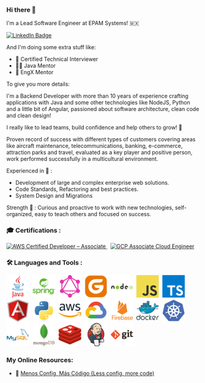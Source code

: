 ### Hi there 👋
I'm a Lead Software Engineer at EPAM Systems! 🇲🇽

<div id="badges">
  <a href="https://www.linkedin.com/in/daniel-rojas/">
    <img src="https://img.shields.io/badge/LinkedIn-blue?style=for-the-badge&logo=linkedin&logoColor=white" alt="LinkedIn Badge"/>
  </a>  
</div>

And I'm doing some extra stuff like:
- 🏅 Certified Technical Interviewer 
- 👨‍🏫 Java Mentor
- 💫 EngX Mentor

To give you more details: 

I'm a Backend Developer with more than 10 years of experience crafting applications with Java and some other technologies like NodeJS, Python and a little bit of Angular, passioned about software architecture, clean code and clean design!

I really like to lead teams, build confidence and help others to grow! 🌱

Proven record of success with different types of customers covering areas like aircraft maintenance, telecommunications, banking, e-commerce, attraction parks and travel, evaluated as a key player and positive person, work performed successfully in a multicultural environment.

Experienced in 🚀 :
- Development of large and complex enterprise web solutions.
- Code Standards, Refactoring and best practices.
- System Design and Migrations

Strength 💪 : Curious and proactive to work with new technologies, self-organized, easy to teach others and focused on success.

### 🎓 Certifications :
<div>
  <a href="https://www.credly.com/badges/621e2f38-235e-4dd1-842b-f58af304c33d">
    <img src="https://images.credly.com/size/340x340/images/b9feab85-1a43-4f6c-99a5-631b88d5461b/image.png" title="AWS Certified Developer – Associate" alt="AWS Certified Developer – Associate" width="140" height="140"/>
  </a>&nbsp;
  <a href="https://www.credential.net/dd5ad3c5-90e5-42db-966d-10143efe8b5a">
    <img src="https://templates.images.credential.net/16590187933301617801540872729153.png" title="GCP Associate Cloud Engineer" alt="GCP Associate Cloud Engineer" width="140" height="140"/></a>&nbsp;
</div>

### :hammer_and_wrench: Languages and Tools :

<div>
  <img src="https://github.com/devicons/devicon/blob/master/icons/java/java-original-wordmark.svg" title="Java" alt="Java" width="60" height="60"/>&nbsp;
  <img src="https://github.com/devicons/devicon/blob/master/icons/spring/spring-original-wordmark.svg" title="Spring" alt="Spring" width="60" height="60"/>&nbsp;
  <img src="https://github.com/devicons/devicon/blob/master/icons/graphql/graphql-plain.svg" title="GraphQL" alt="GraphQL" width="60" height="60"/>&nbsp;
   <img src="https://github.com/devicons/devicon/blob/master/icons/gatling/gatling-plain.svg" title="Gatling" alt="Gatling" width="60" height="60"/>&nbsp;
    <img src="https://github.com/devicons/devicon/blob/master/icons/nodejs/nodejs-original-wordmark.svg" title="NodeJS" alt="NodeJS" width="60" height="60"/>&nbsp;
  <img src="https://github.com/devicons/devicon/blob/master/icons/javascript/javascript-original.svg" title="JavaScript" alt="JavaScript" width="60" height="60"/>&nbsp;
    <img src="https://github.com/devicons/devicon/blob/master/icons/typescript/typescript-original.svg" title="TypeScript" alt="TypeScript" width="60" height="60"/>&nbsp;
    <img src="https://github.com/devicons/devicon/blob/master/icons/angularjs/angularjs-original.svg" title="Angular" **alt="Angular" width="60" height="60"/>&nbsp;
    <img src="https://github.com/devicons/devicon/blob/master/icons/python/python-original.svg" title="Python" alt="Python" width="60" height="60"/>&nbsp;
  <img src="https://github.com/devicons/devicon/blob/master/icons/amazonwebservices/amazonwebservices-original-wordmark.svg" title="AWS" alt="AWS" width="60" height="60"/>&nbsp;
  <img src="https://github.com/devicons/devicon/blob/master/icons/googlecloud/googlecloud-original.svg" title="GCP" alt="GCP" width="60" height="60"/>&nbsp;
    <img src="https://github.com/devicons/devicon/blob/master/icons/firebase/firebase-plain-wordmark.svg" title="Firebase" alt="Firebase" width="60" height="60"/>&nbsp;
  <img src="https://github.com/devicons/devicon/blob/master/icons/docker/docker-original-wordmark.svg" title="Docker" **alt="Docker" width="60" height="60"/>&nbsp;
    <img src="https://github.com/devicons/devicon/blob/master/icons/kubernetes/kubernetes-plain.svg" title="Kubernetes" **alt="Kubernetes" width="60" height="60"/>&nbsp;
      <img src="https://github.com/devicons/devicon/blob/master/icons/mysql/mysql-original-wordmark.svg" title="MySQL" **alt="MySQL" width="60" height="60"/>&nbsp;
        <img src="https://github.com/devicons/devicon/blob/master/icons/mongodb/mongodb-original-wordmark.svg" title="MongoDb" **alt="MongoDb" width="60" height="60"/>&nbsp;
          <img src="https://github.com/devicons/devicon/blob/master/icons/redis/redis-original.svg" title="Redis" **alt="Redis" width="60" height="60"/>&nbsp;
    <img src="https://github.com/devicons/devicon/blob/master/icons/jenkins/jenkins-original.svg" title="Jenkins" **alt="Jenkins" width="60" height="60"/>&nbsp;
  <img src="https://github.com/devicons/devicon/blob/master/icons/git/git-original-wordmark.svg" title="Git" **alt="Git" width="60" height="60"/>
</div>

### My Online Resources:
- 🎥 [Menos Config, Más Código (Less config, more code)](https://www.youtube.com/watch?v=xLZurD0hwl8)
